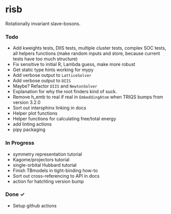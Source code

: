 # risb
Rotationally invariant slave-bosons.

### Todo

- Add kweights tests, DIIS tests, multiple cluster tests, complex SOC tests, 
all helpers functions (make random inputs and store, because current tests
have too much structure)
- Fix sensitive to initial R, Lambda guess, make more robust
- Get static type hints working for mypy
- Add verbose output to `LatticeSolver`
- Add verbose output to `DIIS`
- Maybe? Refactor `DIIS` and `NewtonSolver`
- Explanation for why the root finders kind of suck.
- Remove h_emb to real if real in `EmbeddingAtom` when TRIQS bumps from 
version 3.2.0
- Sort out intersphinx linking in docs
- Helper plot functions
- Helper functions for calculating free/total energy
- add linting actions
- pipy packaging

### In Progress

- symmetry representation tutorial
- Kagome/projectors tutorial
- single-orbital Hubbard tutorial 
- Finish TBmodels in tight-binding how-to
- Sort out cross-referencing to API in docs
- action for hatchling version bump

### Done ✓
- Setup github actions